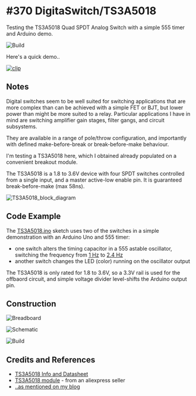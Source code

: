 # #370 DigitaSwitch/TS3A5018

Testing the TS3A5018 Quad SPDT Analog Switch with a simple 555 timer and Arduino demo.

![Build](./assets/TS3A5018_build.jpg?raw=true)

Here's a quick demo..

[![clip](https://img.youtube.com/vi/9xpNcJ_0jvI/0.jpg)](https://www.youtube.com/watch?v=9xpNcJ_0jvI)

## Notes

Digital switches seem to be well suited for switching applications that are more complex than can be achieved with a simple FET or BJT,
but lower power than might be more suited to a relay. Particular applications I have in mind are switching amplifier gain stages,
filter gangs, and circuit subsystems.

They are available in a range of pole/throw configuration, and importantly with defined make-before-break or break-before-make behaviour.

I'm testing a TS3A5018 here, which I obtained already populated on a convenient breakout module.

The TS3A5018 is a 1.8 to 3.6V device with four SPDT switches controlled from a single input, and a master active-low enable pin.
It is guaranteed break-before-make (max 58ns).

![TS3A5018_block_diagram](./assets/TS3A5018_block_diagram.png?raw=true)

## Code Example

The [TS3A5018.ino](./TS3A5018.ino) sketch uses two of the switches in a simple demonstration with an Arduino Uno and 555 timer:

* one switch alters the timing capacitor in a 555 astable oscillator, switching the frequency from [1 Hz](http://visual555.tardate.com/?mode=astable&r1=1&r2=300&c=2.2) to  [2.4 Hz](http://visual555.tardate.com/?mode=astable&r1=1&r2=300&c=1)
* another switch changes the LED (color) running on the oscillator output

The TS3A5018 is only rated for 1.8 to 3.6V, so a 3.3V rail is used for the offbaord circuit, and simple voltage divider level-shifts the Arduino output pin.

## Construction

![Breadboard](./assets/TS3A5018_bb.jpg?raw=true)

![Schematic](./assets/TS3A5018_schematic.jpg?raw=true)

![Build](./assets/TS3A5018_build.jpg?raw=true)

## Credits and References
* [TS3A5018 Info and Datasheet](http://www.ti.com/product/TS3A5018)
* [TS3A5018 module](https://www.aliexpress.com/item/5pcs-lot-5018-TS3A5018-10R-Quad-SPDT-Analog-Switch/32818493727.html) - from an aliexpress seller
* [..as mentioned on my blog](https://blog.tardate.com/2018/01/leap370-ts3a5018-digital-switch.html)

